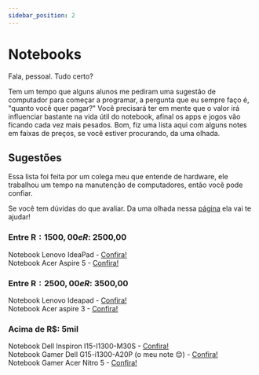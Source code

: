 ```yaml
---
sidebar_position: 2
---
```

# Notebooks

Fala, pessoal.
Tudo certo?

Tem um tempo que alguns alunos me pediram uma sugestão de computador para começar a programar, a pergunta que eu sempre faço é, "quanto você quer pagar?"
Você precisará ter em mente que o valor irá influenciar bastante na vida útil do notebook, afinal os apps e jogos vão ficando cada vez mais pesados.
Bom, fiz uma lista aqui com alguns notes em faixas de preços, se você estiver procurando, da uma olhada.

## Sugestões
Essa lista foi feita por um colega meu que entende de hardware, ele trabalhou um tempo na manutenção de computadores, então você pode confiar.

Se você tem dúvidas do que avaliar. Da uma olhada nessa [página](./avaliar.md) ela vai te ajudar!

### Entre R$: 1500,00 e R$: 2500,00

Notebook Lenovo IdeaPad - [Confira!](https://amzn.to/4b2wNN5) <br />
Notebook Acer Aspire 5 - [Confira!](https://amzn.to/3JL9N9C)

### Entre R$: 2500,00 e R$: 3500,00

Notebook Lenovo Ideapad - [Confira!](https://amzn.to/3Qtxqav) <br />
Notebook Acer aspire 3 - [Confira!](https://amzn.to/3UtsKlQ)

### Acima de R$: 5mil

Notebook Dell Inspiron I15-I1300-M30S - [Confira!](https://amzn.to/4akqvHP) <br />
Notebook Gamer Dell G15-i1300-A20P (o meu note 😊) - [Confira!](https://amzn.to/4bk6y4t) <br />
Notebook Gamer Acer Nitro 5 - [Confira!](https://amzn.to/49ZZ6uh)